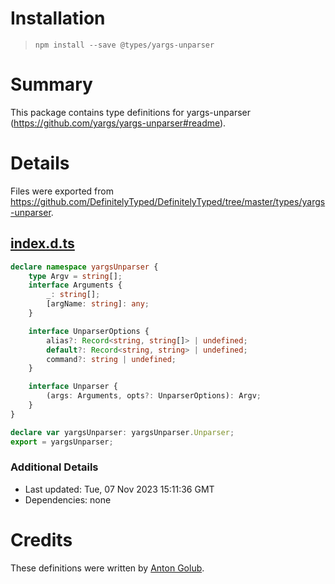 # Installation
> `npm install --save @types/yargs-unparser`

# Summary
This package contains type definitions for yargs-unparser (https://github.com/yargs/yargs-unparser#readme).

# Details
Files were exported from https://github.com/DefinitelyTyped/DefinitelyTyped/tree/master/types/yargs-unparser.
## [index.d.ts](https://github.com/DefinitelyTyped/DefinitelyTyped/tree/master/types/yargs-unparser/index.d.ts)
````ts
declare namespace yargsUnparser {
    type Argv = string[];
    interface Arguments {
        _: string[];
        [argName: string]: any;
    }

    interface UnparserOptions {
        alias?: Record<string, string[]> | undefined;
        default?: Record<string, string> | undefined;
        command?: string | undefined;
    }

    interface Unparser {
        (args: Arguments, opts?: UnparserOptions): Argv;
    }
}

declare var yargsUnparser: yargsUnparser.Unparser;
export = yargsUnparser;

````

### Additional Details
 * Last updated: Tue, 07 Nov 2023 15:11:36 GMT
 * Dependencies: none

# Credits
These definitions were written by [Anton Golub](https://github.com/antongolub).
